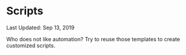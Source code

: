 # Scripts

Last Updated: Sep 13, 2019

Who does not like automation? Try to reuse those templates to create customized scripts.
